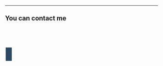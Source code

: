 

---------------


<html>
<head>
<meta name="viewport" content="width=device-width, initial-scale=1">
<link rel="stylesheet" href="https://cdnjs.cloudflare.com/ajax/libs/font-awesome/4.7.0/css/font-awesome.min.css">
<style>
.fa {
  padding: 10px;
  font-size: 20px;
  width: 20px;
  text-align: center;
  text-decoration: none;
  margin: 5px 2px;
}

.fa:hover {
    opacity: 0.7;
}

.fa-twitter {
  background: #55ACEE;
  color: white;
}



.fa-yahoo {
  background: #430297;
  color: white;
}
.fa-github {
  background: #2c4762;
  color: white;
}


</style>
</head>
<body>

<h2>You can contact me</h2>

<!-- Add font awesome icons -->

<a href="https://twitter.com/therealfantoma" class="fa fa-twitter"></a>

<a href="fmakiavel@yahoo.fr" class="fa fa-yahoo"></a>

<a href="https://github.com/therealfantoma/" class="fa fa-github"></a>


      
</body>
</html> 
